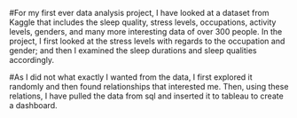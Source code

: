   #For my first ever data analysis project, I have looked at a dataset from Kaggle that includes the sleep quality, stress levels, occupations, activity levels, genders, and many more interesting data of over 300 people. In the project, I first looked at the stress levels with regards to the occupation and gender; and then I examined the sleep durations and sleep qualities accordingly. 

 #As I did not what exactly I wanted from the data, I first explored it randomly and then found relationships that interested me. Then, using these relations, I have pulled the data from sql and inserted it to tableau to create a dashboard. 

